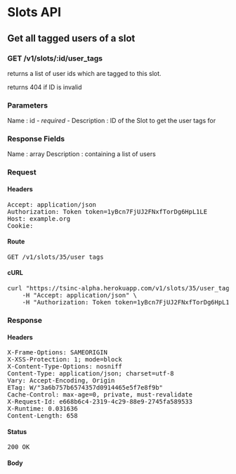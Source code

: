 # Slots API

## Get all tagged users of a slot

### GET /v1/slots/:id/user_tags

returns a list of user ids which are tagged to this slot.

returns 404 if ID is invalid

### Parameters

Name : id *- required -*
Description : ID of the Slot to get the user tags for


### Response Fields

Name : array
Description : containing a list of users

### Request

#### Headers

<pre>Accept: application/json
Authorization: Token token=1yBcn7FjUJ2FNxfTorDg6HpL1LE
Host: example.org
Cookie: </pre>

#### Route

<pre>GET /v1/slots/35/user_tags</pre>

#### cURL

<pre class="request">curl &quot;https://tsinc-alpha.herokuapp.com/v1/slots/35/user_tags&quot; -X GET \
	-H &quot;Accept: application/json&quot; \
	-H &quot;Authorization: Token token=1yBcn7FjUJ2FNxfTorDg6HpL1LE&quot;</pre>

### Response

#### Headers

<pre>X-Frame-Options: SAMEORIGIN
X-XSS-Protection: 1; mode=block
X-Content-Type-Options: nosniff
Content-Type: application/json; charset=utf-8
Vary: Accept-Encoding, Origin
ETag: W/&quot;3a6b757b6574357d0914465e5f7e8f9b&quot;
Cache-Control: max-age=0, private, must-revalidate
X-Request-Id: e668b6c4-2319-4c29-88e9-2745fa589533
X-Runtime: 0.031636
Content-Length: 658</pre>

#### Status

<pre>200 OK</pre>

#### Body

```javascript

```
